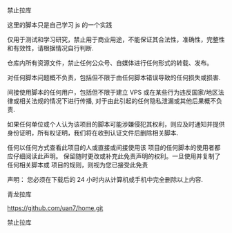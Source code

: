 禁止拉库

这里的脚本只是自己学习 js 的一个实践 

 仅用于测试和学习研究，禁止用于商业用途，不能保证其合法性，准确性，完整性和有效性，请根据情况自行判断.
 
 仓库内所有资源文件，禁止任何公众号、自媒体进行任何形式的转载、发布。
 
 对任何脚本问题概不负责，包括但不限于由任何脚本错误导致的任何损失或损害.
 
 间接使用脚本的任何用户，包括但不限于建立 VPS 或在某些行为违反国家/地区法律或相关法规的情况下进行传播, 对于由此引起的任何隐私泄漏或其他后果概不负责.
 
 如果任何单位或个人认为该项目的脚本可能涉嫌侵犯其权利，则应及时通知并提供身份证明，所有权证明，我们将在收到认证文件后删除相关脚本.
 
 任何以任何方式查看此项目的人或直接或间接使用该 项目的任何脚本的使用者都应仔细阅读此声明。 保留随时更改或补充此免责声明的权利。一旦使用并复制了任何相关脚本或 项目的规则，则视为您已接受此免责
 
 声明：
 您必须在下载后的 24 小时内从计算机或手机中完全删除以上内容.

青龙拉库

https://github.com/uan7/home.git


禁止拉库	                                     
